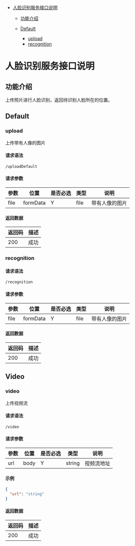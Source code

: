 *   [人脸识别服务接口说明](#人脸识别服务接口说明)
    *   [功能介绍](#功能介绍)

    *   [Default](#Default)
        *   [upload](#upload)
        *   [recognition](#recognition)

# 人脸识别服务接口说明
## 功能介绍

上传照片进行人脸识别，返回待识别人脸所在的位置。

## Default

### upload

上传带有人像的图片
#### 请求语法

```
/uploadDefault
```

#### 请求参数

|参数 |位置 | 是否必选 | 类型 | 说明 |
|-----|-----|----|------|-----|
|file | formData |Y| file | 带有人像的图片 |

#### 返回数据

|返回码 |描述|
|-----|-----|
|200 | 成功 |


### recognition
#### 请求语法

```
/recognition
```

#### 请求参数

|参数 |位置 | 是否必选 | 类型 | 说明 |
|-----|-----|----|------|-----|
|file | formData |Y| file | 带有人像的图片 |

#### 返回数据
|返回码 |描述|
|-----|-----|
|200 | 成功 |

## Video

### video
上传视频流
#### 请求语法

```
/video
```

#### 请求参数

|参数 |位置 | 是否必选 | 类型 | 说明 |
|-----|-----|----|------|-----|
| url | body |Y | string | 视频流地址 |

#### 示例
```json
{
  "url": "string"
}
```

#### 返回数据
|返回码 |描述|
|-----|-----|
|200 | 成功 |


